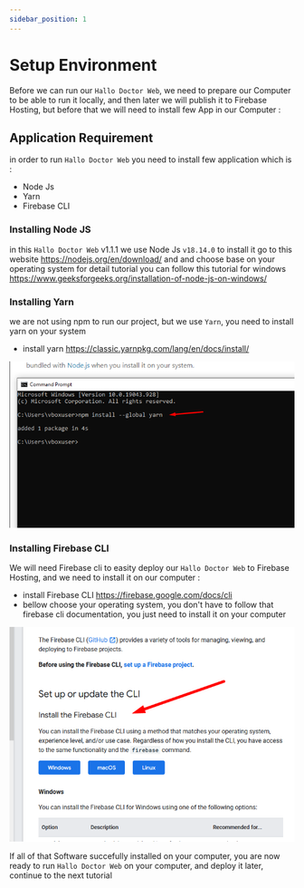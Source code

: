```yaml
---
sidebar_position: 1
---
```


# Setup Environment

Before we can run our `Hallo Doctor Web`, we need to prepare our Computer to be able to run it locally,
 and then later we will publish it to Firebase Hosting, but before that we will need to install few App in our Computer :

## Application Requirement

in order to run `Hallo Doctor Web` you need to install few application which is : 

- Node Js
- Yarn
- Firebase CLI

### Installing Node JS

in this `Hallo Doctor Web` v1.1.1 we use Node Js `v18.14.0`
to install it go to this website https://nodejs.org/en/download/ and 
and choose base on your operating system
for detail tutorial you can follow this tutorial for windows <https://www.geeksforgeeks.org/installation-of-node-js-on-windows/>

### Installing Yarn

we are not using npm to run our project, but we use `Yarn`, you need to install yarn on your system

- install yarn <https://classic.yarnpkg.com/lang/en/docs/install/>
  
![yarnInstall](img/yarn.png)


### Installing Firebase CLI

We will need Firebase cli to easity deploy our `Hallo Doctor Web` to Firebase Hosting, and we need to install it on our computer : 

- install Firebase CLI <https://firebase.google.com/docs/cli>
- bellow choose your operating system, you don't have to follow that firebase cli documentation, you just need to install it on your computer

![firebase-cli](img/firebase1.png)

If all of that Software succefully installed on your computer, you are now ready to run `Hallo Doctor Web` on your computer, and deploy it later, continue to the next tutorial

